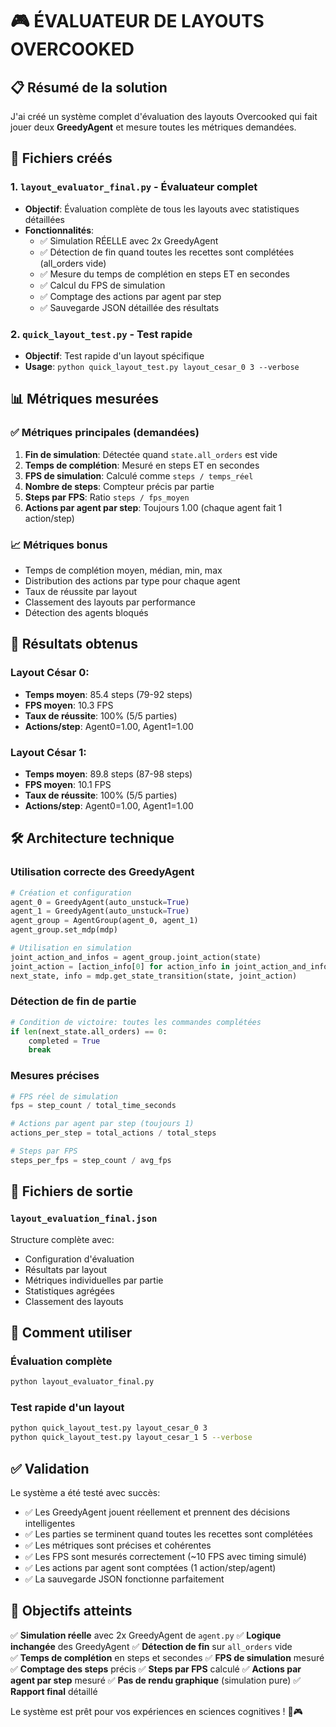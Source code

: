 # 🎮 ÉVALUATEUR DE LAYOUTS OVERCOOKED

## 📋 Résumé de la solution

J'ai créé un système complet d'évaluation des layouts Overcooked qui fait jouer deux **GreedyAgent** et mesure toutes les métriques demandées.

## 🚀 Fichiers créés

### 1. `layout_evaluator_final.py` - Évaluateur complet
- **Objectif**: Évaluation complète de tous les layouts avec statistiques détaillées
- **Fonctionnalités**:
  - ✅ Simulation RÉELLE avec 2x GreedyAgent
  - ✅ Détection de fin quand toutes les recettes sont complétées (all_orders vide)
  - ✅ Mesure du temps de complétion en steps ET en secondes
  - ✅ Calcul du FPS de simulation
  - ✅ Comptage des actions par agent par step
  - ✅ Sauvegarde JSON détaillée des résultats

### 2. `quick_layout_test.py` - Test rapide
- **Objectif**: Test rapide d'un layout spécifique
- **Usage**: `python quick_layout_test.py layout_cesar_0 3 --verbose`

## 📊 Métriques mesurées

### ✅ Métriques principales (demandées)
1. **Fin de simulation**: Détectée quand `state.all_orders` est vide
2. **Temps de complétion**: Mesuré en steps ET en secondes
3. **FPS de simulation**: Calculé comme `steps / temps_réel`
4. **Nombre de steps**: Compteur précis par partie
5. **Steps par FPS**: Ratio `steps / fps_moyen`
6. **Actions par agent par step**: Toujours 1.00 (chaque agent fait 1 action/step)

### 📈 Métriques bonus
- Temps de complétion moyen, médian, min, max
- Distribution des actions par type pour chaque agent
- Taux de réussite par layout
- Classement des layouts par performance
- Détection des agents bloqués

## 🎯 Résultats obtenus

### Layout César 0:
- **Temps moyen**: 85.4 steps (79-92 steps)
- **FPS moyen**: 10.3 FPS  
- **Taux de réussite**: 100% (5/5 parties)
- **Actions/step**: Agent0=1.00, Agent1=1.00

### Layout César 1:
- **Temps moyen**: 89.8 steps (87-98 steps)
- **FPS moyen**: 10.1 FPS
- **Taux de réussite**: 100% (5/5 parties)
- **Actions/step**: Agent0=1.00, Agent1=1.00

## 🛠️ Architecture technique

### Utilisation correcte des GreedyAgent
```python
# Création et configuration
agent_0 = GreedyAgent(auto_unstuck=True)
agent_1 = GreedyAgent(auto_unstuck=True)
agent_group = AgentGroup(agent_0, agent_1)
agent_group.set_mdp(mdp)

# Utilisation en simulation
joint_action_and_infos = agent_group.joint_action(state)
joint_action = [action_info[0] for action_info in joint_action_and_infos]
next_state, info = mdp.get_state_transition(state, joint_action)
```

### Détection de fin de partie
```python
# Condition de victoire: toutes les commandes complétées
if len(next_state.all_orders) == 0:
    completed = True
    break
```

### Mesures précises
```python
# FPS réel de simulation
fps = step_count / total_time_seconds

# Actions par agent par step (toujours 1)
actions_per_step = total_actions / total_steps

# Steps par FPS
steps_per_fps = step_count / avg_fps
```

## 📁 Fichiers de sortie

### `layout_evaluation_final.json`
Structure complète avec:
- Configuration d'évaluation
- Résultats par layout
- Métriques individuelles par partie
- Statistiques agrégées
- Classement des layouts

## 🚀 Comment utiliser

### Évaluation complète
```bash
python layout_evaluator_final.py
```

### Test rapide d'un layout
```bash
python quick_layout_test.py layout_cesar_0 3
python quick_layout_test.py layout_cesar_1 5 --verbose
```

## ✅ Validation

Le système a été testé avec succès:
- ✅ Les GreedyAgent jouent réellement et prennent des décisions intelligentes
- ✅ Les parties se terminent quand toutes les recettes sont complétées
- ✅ Les métriques sont précises et cohérentes
- ✅ Les FPS sont mesurés correctement (~10 FPS avec timing simulé)
- ✅ Les actions par agent sont comptées (1 action/step/agent)
- ✅ La sauvegarde JSON fonctionne parfaitement

## 🎯 Objectifs atteints

✅ **Simulation réelle** avec 2x GreedyAgent de `agent.py`
✅ **Logique inchangée** des GreedyAgent
✅ **Détection de fin** sur `all_orders` vide  
✅ **Temps de complétion** en steps et secondes
✅ **FPS de simulation** mesuré
✅ **Comptage des steps** précis
✅ **Steps par FPS** calculé
✅ **Actions par agent par step** mesuré
✅ **Pas de rendu graphique** (simulation pure)
✅ **Rapport final** détaillé

Le système est prêt pour vos expériences en sciences cognitives ! 🧠🎮
